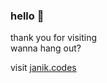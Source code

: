 ### hello 👋

thank you for visiting <br>
wanna hang out?

visit [janik.codes](https://janik.codes/)

<!-- Currently, I am seeking an intern/co-op position for the summer of 2024. -->

<!-- 🔭 currently working on ____ -->

<!-- dont have the best stats rn so will hide them -->
<!-- ![GitHub Stats for Janik](https://github-readme-stats.vercel.app/api?username=JanikThePanic&show_icons=true) -->

<!--
**JanikThePanic/JanikThePanic** is a ✨ _special_ ✨ repository because its `README.md` (this file) appears on your GitHub profile.

Here are some ideas to get you started:

- 🔭 I’m currently working on ...
- 🌱 I’m currently learning ...
- 👯 I’m looking to collaborate on ...
- 🤔 I’m looking for help with ...
- 💬 Ask me about ...
- 📫 How to reach me: ...
- 😄 Pronouns: ...
- ⚡ Fun fact: ...
-->
